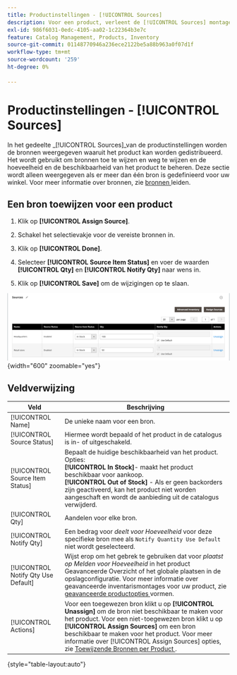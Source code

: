 ```yaml
---
title: Productinstellingen - [!UICONTROL Sources]
description: Voor een product, verleent de [!UICONTROL Sources] montages toegang tot  [!DNL Inventory Management]  bronnen waarvan het product kan worden verdeeld.
exl-id: 986f6031-0edc-4105-aa02-1c22364b3e7c
feature: Catalog Management, Products, Inventory
source-git-commit: 01148770946a236ece2122be5a88b963a0f07d1f
workflow-type: tm+mt
source-wordcount: '259'
ht-degree: 0%

---
```


# Productinstellingen - [!UICONTROL Sources]

In het gedeelte _[!UICONTROL Sources]_van de productinstellingen worden de bronnen weergegeven waaruit het product kan worden gedistribueerd. Het wordt gebruikt om bronnen toe te wijzen en weg te wijzen en de hoeveelheid en de beschikbaarheid van het product te beheren. Deze sectie wordt alleen weergegeven als er meer dan één bron is gedefinieerd voor uw winkel. Voor meer informatie over bronnen, zie [ bronnen ](../inventory-management/sources-manage.md) leiden.

## Een bron toewijzen voor een product

1. Klik op **[!UICONTROL Assign Source]**.

1. Schakel het selectievakje voor de vereiste bronnen in.

1. Klik op **[!UICONTROL Done]**.

1. Selecteer **[!UICONTROL Source Item Status]** en voer de waarden **[!UICONTROL Qty]** en **[!UICONTROL Notify Qty]** naar wens in.

1. Klik op **[!UICONTROL Save]** om de wijzigingen op te slaan.

![ Bronmening ](./assets/catalog-sources-list.png){width="600" zoomable="yes"}

## Veldverwijzing

| Veld | Beschrijving |
|--- |--- |
| [!UICONTROL Name] | De unieke naam voor een bron. |
| [!UICONTROL Source Status] | Hiermee wordt bepaald of het product in de catalogus is in- of uitgeschakeld. |
| [!UICONTROL Source Item Status] | Bepaalt de huidige beschikbaarheid van het product. Opties:<br />**[!UICONTROL In Stock]**- maakt het product beschikbaar voor aankoop.<br />**[!UICONTROL Out of Stock]** - Als er geen backorders zijn geactiveerd, kan het product niet worden aangeschaft en wordt de aanbieding uit de catalogus verwijderd. |
| [!UICONTROL Qty] | Aandelen voor elke bron. |
| [!UICONTROL Notify Qty] | Een bedrag voor _deelt voor Hoeveelheid_ voor deze specifieke bron mee als `Notify Quantity Use Default` niet wordt geselecteerd. |
| [!UICONTROL Notify Qty Use Default] | Wijst erop om het gebrek te gebruiken dat voor _plaatst op Melden voor Hoeveelheid_ in het product Geavanceerde Overzicht of het globale plaatsen in de opslagconfiguratie. Voor meer informatie over geavanceerde inventarismontages voor uw product, zie [ geavanceerde productopties ](../inventory-management/product-options.md) vormen. |
| [!UICONTROL Actions] | Voor een toegewezen bron klikt u op **[!UICONTROL Unassign]** om de bron niet beschikbaar te maken voor het product. Voor een niet-toegewezen bron klikt u op **[!UICONTROL Assign Sources]** om een bron beschikbaar te maken voor het product. Voor meer informatie over [!UICONTROL Assign Sources] opties, zie [ Toewijzende Bronnen per Product ](../inventory-management/sources-assign-per-product.md). |

{style="table-layout:auto"}
